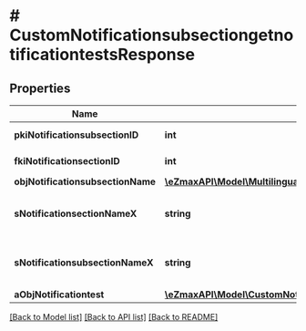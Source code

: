 # # CustomNotificationsubsectiongetnotificationtestsResponse

## Properties

Name | Type | Description | Notes
------------ | ------------- | ------------- | -------------
**pkiNotificationsubsectionID** | **int** | The unique ID of the Notificationsubsection |
**fkiNotificationsectionID** | **int** | The unique ID of the Notificationsection |
**objNotificationsubsectionName** | [**\eZmaxAPI\Model\MultilingualNotificationsubsectionName**](MultilingualNotificationsubsectionName.md) |  | [optional]
**sNotificationsectionNameX** | **string** | The name of the Notificationsection in the language of the requester | [optional]
**sNotificationsubsectionNameX** | **string** | The name of the Notificationsubsection in the language of the requester |
**aObjNotificationtest** | [**\eZmaxAPI\Model\CustomNotificationtestgetnotificationtestsResponse[]**](CustomNotificationtestgetnotificationtestsResponse.md) |  |

[[Back to Model list]](../../README.md#models) [[Back to API list]](../../README.md#endpoints) [[Back to README]](../../README.md)
